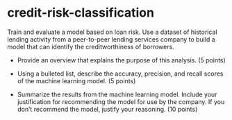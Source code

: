 # credit-risk-classification
Train and evaluate a model based on loan risk. Use a dataset of historical lending activity from a peer-to-peer lending services company to build a model that can identify the creditworthiness of borrowers.

- Provide an overview that explains the purpose of this analysis. (5 points)

- Using a bulleted list, describe the accuracy, precision, and recall scores of the machine learning model. (5 points)

- Summarize the results from the machine learning model. Include your justification for recommending the model for use by the company. If you don’t recommend the model, justify your reasoning. (10 points)
